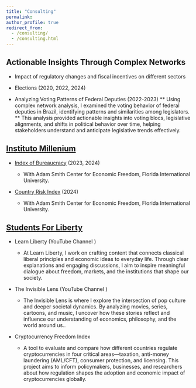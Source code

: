 ```yaml
---
title: "Consulting"
permalink:
author_profile: true
redirect_from: 
  - /consulting/
  - /consulting.html
---
```



## Actionable Insights Through Complex Networks

* Impact of regulatory changes and fiscal incentives on different sectors

* Elections (2020, 2022, 2024)

* Analyzing Voting Patterns of Federal Deputies (2022-2023) <a href="/images/congress.png" target="_blank" title="View Image"><i class="fas fa-image"></i></a>
  ** Using complex network analysis, I examined the voting behavior of federal deputies in Brazil, identifying patterns and similarities among legislators.
  ** This analysis provided actionable insights into voting blocs, legislative alignments, and shifts in political behavior over time, helping stakeholders understand and anticipate legislative trends effectively.



## [Instituto Millenium](https://institutomillenium.org.br/colunistas/mariana-piaia/)

* [Index of Bureaucracy](https://freedom.fiu.edu/index-of-bureaucracy/) (2023, 2024)
  * With Adam Smith Center for Economic Freedom, Florida International University.

* [Country Risk Index](https://news.fiu.edu/2024/helping-businesses-navigate-latin-americas-complex-political-economic-and-social-risks-landscape) (2024)
  * With Adam Smith Center for Economic Freedom, Florida International University.



## [Students For Liberty](https://studentsforliberty.org/blog/staff/mariana-piaia/)

* Learn Liberty (YouTube Channel  <a href="https://www.youtube.com/learnliberty" target="_blank" title="YouTube"><i class="fab fa-youtube"></i></a>)
  * At Learn Liberty, I work on crafting content that connects classical liberal principles and economic ideas to everyday life. Through clear explanations and engaging discussions, I aim to inspire meaningful dialogue about freedom, markets, and the institutions that shape our society.
  
* The Invisible Lens (YouTube Channel  <a href="https://www.youtube.com/channel/UCwYitjvEl8hms8gFUFHp2Mw" target="_blank" title="YouTube"><i class="fab fa-youtube"></i></a>)
  * The Invisible Lens is where I explore the intersection of pop culture and deeper societal dynamics. By analyzing movies, series, cartoons, and music, I uncover how these stories reflect and influence our understanding of economics, philosophy, and the world around us..

* Cryptocurrency Freedom Index
  * A tool to evaluate and compare how different countries regulate cryptocurrencies in four critical areas—taxation, anti-money laundering (AML/CFT), consumer protection, and licensing. This project aims to inform policymakers, businesses, and researchers about how regulation shapes the adoption and economic impact of cryptocurrencies globally.
